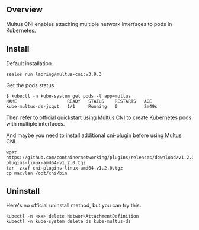## Overview

Multus CNI enables attaching multiple network interfaces to pods in Kubernetes.

## Install

Default installation.

```shell
sealos run labring/multus-cni:v3.9.3
```

Get the pods status

```shell
$ kubectl -n kube-system get pods -l app=multus
NAME                   READY   STATUS    RESTARTS   AGE
kube-multus-ds-jxqvt   1/1     Running   0          2m49s
```

Then refer to official [quickstart](https://github.com/k8snetworkplumbingwg/multus-cni/blob/master/docs/quickstart.md#creating-additional-interfaces) using Multus CNI to create Kubernetes pods with multiple interfaces. 

And maybe you need to install additional  [cni-plugin](https://github.com/containernetworking/plugins) before using Multus CNI.

```shell
wget https://github.com/containernetworking/plugins/releases/download/v1.2.0/cni-plugins-linux-amd64-v1.2.0.tgz
tar -zxvf cni-plugins-linux-amd64-v1.2.0.tgz
cp macvlan /opt/cni/bin
```

## Uninstall

Here's no official uninstall method, but you can try this.

```shell
kubectl -n <xx> delete NetworkAttachmentDefinition
kubectl -n kube-system delete ds kube-multus-ds
```
